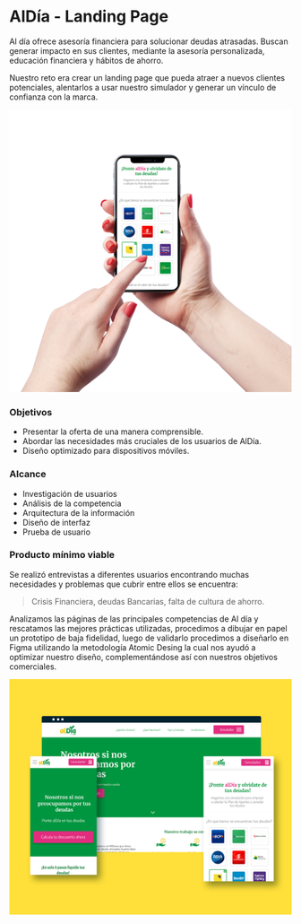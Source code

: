 # AlDía -  Landing Page 

Al día ofrece asesoría financiera para solucionar deudas atrasadas. Buscan generar impacto en sus clientes, mediante la asesoría personalizada, educación financiera y hábitos de ahorro.

Nuestro reto era crear un landing page que pueda atraer a nuevos clientes potenciales, alentarlos a usar nuestro simulador y generar un vínculo de confianza con la marca.

![al día](https://raw.githubusercontent.com/alejandraHoces/AlDia/master/pruebaaldia.png)

### Objetivos
- Presentar la oferta de una manera comprensible.
- Abordar las necesidades más cruciales de los usuarios de AlDía.
- Diseño optimizado para dispositivos móviles.  

### Alcance
- Investigación de usuarios
- Análisis de la competencia
- Arquitectura de la información
- Diseño de interfaz
- Prueba de usuario

### Producto mínimo viable
Se realizó entrevistas a diferentes usuarios encontrando muchas necesidades y problemas que cubrir entre ellos se encuentra:
> Crisis Financiera, deudas Bancarias, falta de cultura de ahorro.  

Analizamos las páginas de las principales competencias de Al día y rescatamos las mejores prácticas utilizadas, procedimos a dibujar en papel un prototipo de baja fidelidad, luego de validarlo procedimos a diseñarlo en Figma utilizando la metodología Atomic Desing la cual nos ayudó a optimizar nuestro diseño, complementándose así con nuestros objetivos comerciales.

![al día](https://raw.githubusercontent.com/alejandraHoces/AlDia/master/aldia.png)




